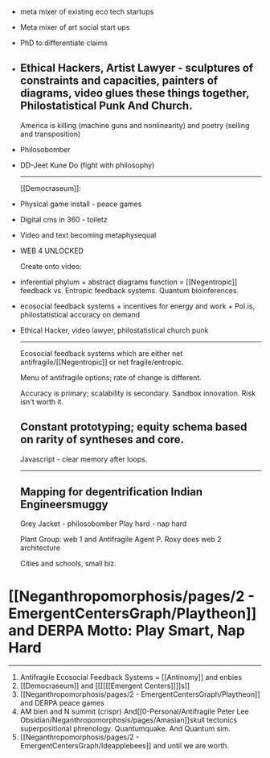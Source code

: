 - meta mixer of existing eco tech startups
- Meta mixer of art social start ups
- PhD to differentiate claims
- Ethical Hackers, Artist Lawyer - sculptures of constraints and capacities, painters of diagrams, video glues these things together,  Philostatistical Punk And Church.
  ---
  America is killing (machine guns and nonlinearity) and poetry (selling and transposition)
- Philosobomber
- DD-Jeet Kune Do (fight with philosophy)
  
  
  ---  
  [[Democraseum]]:
- Physical game install - peace games
- Digital cms in 360 - toiletz
- Video and text becoming metaphysequal
- WEB 4 UNLOCKED
  
  Create onto video:
- inferential phylum + abstract diagrams function = [[Negentropic]] feedback vs. Entropic feedback systems. Quantum bioinferences.
- ecosocial feedback systems + incentives for energy and work + Pol.is, philostatistical accuracy on demand
- Ethical Hacker, video lawyer, philostatistical church punk
  
  
  ---
  
  Ecosocial feedback systems which are either net antifragile/[[Negentropic]] or net fragile/entropic.
  
  Menu of antifragile options; rate of change is different. 
  
  Accuracy is primary; scalability is secondary. 
  Sandbox innovation. Risk isn't worth it.
  
  Constant prototyping; equity schema based on rarity of syntheses and core.
  ---
  Javascript - clear memory after loops.
  
  
  ---
  
  Mapping for degentrification 
  Indian Engineersmuggy
  ---
  
  
  Grey Jacket - philosobomber
  Play hard - nap hard
  
  
  Plant Group: web 1 and Antifragile Agent P. Roxy does web 2 architecture 
  
  
  Cities and schools, small biz.
# [[Neganthropomorphosis/pages/2 - EmergentCentersGraph/Playtheon]] and DERPA Motto: Play Smart, Nap Hard





---

1. Antifragile Ecosocial Feedback Systems = [[Antinomy]] and enbies
2. [[Democraseum]] and [[[[[[Emergent Centers]]]]s]]
3. [[Neganthropomorphosis/pages/2 - EmergentCentersGraph/Playtheon]] and DERPA peace games
4. AM bien and N summit (crispr) And[[0-Personal/Antifragile Peter Lee Obsidian/Neganthropomorphosis/pages/Amasian]]skull tectonics superpositional phrenology. Quantumquake. And Quantum sim.
5. [[Neganthropomorphosis/pages/2 - EmergentCentersGraph/Ideapplebees]] and until we are worth.